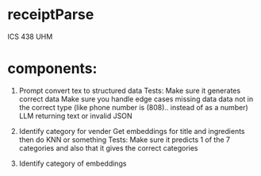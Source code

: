 # receiptParse
ICS 438 UHM

# components:
1. Prompt convert tex to structured data
	Tests:
		Make sure it generates correct data
		Make sure you handle edge cases
			missing data
			data not in the correct type (like phone number is (808).. instead of as a number)
			LLM returning text or invalid JSON
2. Identify category for vender
	Get embeddings for title and ingredients then do KNN or something
	Tests:
		Make sure it predicts 1 of the 7 categories and also that it gives the correct categories

3. Identify category of embeddings
		

